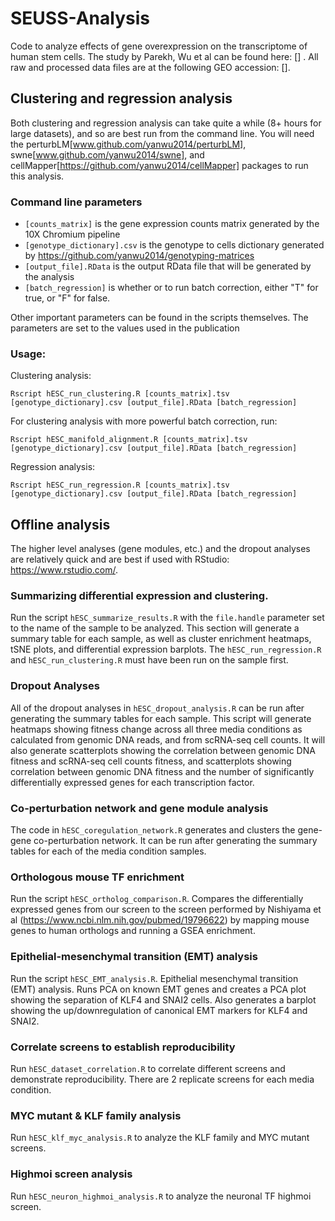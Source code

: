 # SEUSS-Analysis
Code to analyze effects of gene overexpression on the transcriptome of human stem cells. The study by Parekh, Wu et al can be found here: [] . All raw and processed data files are at the following GEO accession: [].

## Clustering and regression analysis
Both clustering and regression analysis can take quite a while (8+ hours for large datasets), and so are best run from the command line. You will need the perturbLM[www.github.com/yanwu2014/perturbLM], swne[www.github.com/yanwu2014/swne], and cellMapper[https://github.com/yanwu2014/cellMapper] packages to run this analysis. 

### Command line parameters
* `[counts_matrix]` is the gene expression counts matrix generated by the 10X Chromium pipeline
* `[genotype_dictionary].csv` is the genotype to cells dictionary generated by https://github.com/yanwu2014/genotyping-matrices
* `[output_file].RData` is the output RData file that will be generated by the analysis
* `[batch_regression]` is whether or to run batch correction, either "T" for true, or "F" for false.

Other important parameters can be found in the scripts themselves. The parameters are set to the values used in the publication

### Usage:
Clustering analysis:
```
Rscript hESC_run_clustering.R [counts_matrix].tsv [genotype_dictionary].csv [output_file].RData [batch_regression]
```

For clustering analysis with more powerful batch correction, run:
```
Rscript hESC_manifold_alignment.R [counts_matrix].tsv [genotype_dictionary].csv [output_file].RData [batch_regression]
```

Regression analysis:
```
Rscript hESC_run_regression.R [counts_matrix].tsv [genotype_dictionary].csv [output_file].RData [batch_regression]
```

##  Offline analysis
The higher level analyses (gene modules, etc.) and the dropout analyses are relatively quick and are best if used with RStudio: https://www.rstudio.com/.

### Summarizing differential expression and clustering.
Run the script `hESC_summarize_results.R` with the `file.handle` parameter set to the name of the sample to be analyzed. This section will generate a summary table for each sample, as well as cluster enrichment heatmaps, tSNE plots, and differential expression barplots. The `hESC_run_regression.R` and `hESC_run_clustering.R` must have been run on the sample first.

### Dropout Analyses
All of the dropout analyses in `hESC_dropout_analysis.R` can be run after generating the summary tables for each sample. This script will generate heatmaps showing fitness change across all three media conditions as calculated from genomic DNA reads, and from scRNA-seq cell counts. It will also generate scatterplots showing the correlation between genomic DNA fitness and scRNA-seq cell counts fitness, and scatterplots showing correlation between genomic DNA fitness and the number of significantly differentially expressed genes for each transcription factor.

### Co-perturbation network and gene module analysis
The code in `hESC_coregulation_network.R` generates and clusters the gene-gene co-perturbation network. It can be run after generating the summary tables for each of the media condition samples.

### Orthologous mouse TF enrichment
Run the script `hESC_ortholog_comparison.R`. Compares the differentially expressed genes from our screen to the screen performed by Nishiyama et al (https://www.ncbi.nlm.nih.gov/pubmed/19796622) by mapping mouse genes to human orthologs and running a GSEA enrichment.

### Epithelial-mesenchymal transition (EMT) analysis
Run the script `hESC_EMT_analysis.R`. Epithelial mesenchymal transition (EMT) analysis. Runs PCA on known EMT genes and creates a PCA plot showing the separation of KLF4 and SNAI2 cells. Also generates a barplot showing the up/downregulation of canonical EMT markers for KLF4 and SNAI2.

### Correlate screens to establish reproducibility
Run `hESC_dataset_correlation.R` to correlate different screens and demonstrate reproducibility. There are 2 replicate screens for each media condition.

### MYC mutant & KLF family analysis
Run `hESC_klf_myc_analysis.R` to analyze the KLF family and MYC mutant screens.

### Highmoi screen analysis
Run `hESC_neuron_highmoi_analysis.R` to analyze the neuronal TF highmoi screen.

